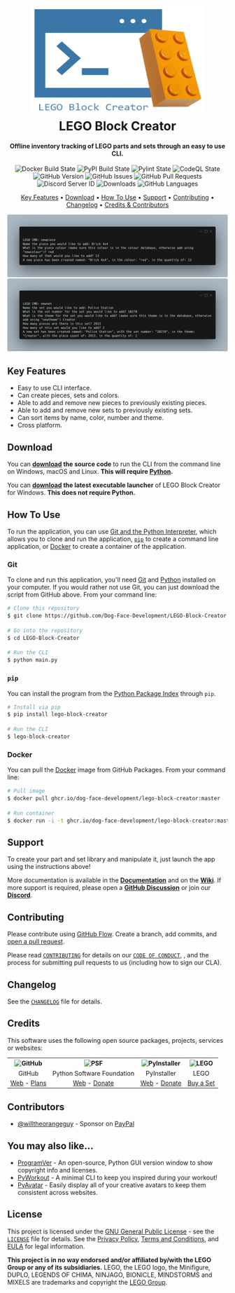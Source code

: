 <!-- Logo -->
<h1 align="center">
  <img src="https://raw.githubusercontent.com/Dog-Face-Development/LEGO-Block-Creator/master/docs/images/logo.png" height="250px" width="400px" alt="LEGO Block Creator">
  <br>
  LEGO Block Creator
  <br>
</h1>

<!-- Copy -->
<h4 align="center">Offline inventory tracking of LEGO parts and sets through an easy to use CLI.</h4>

<!-- Badges -->
<div align="center">
  <!-- Stability -->
  <img alt="Docker Build State" src="https://github.com/Dog-Face-Development/LEGO-Block-Creator/actions/workflows/docker-publish.yml/badge.svg">
  <!-- Stability -->
  <img alt="PyPI Build State" src="https://github.com/Dog-Face-Development/LEGO-Block-Creator/actions/workflows/push-to-pypi.yml/badge.svg">
  <!-- Stability -->
  <img alt="Pylint State" src="https://github.com/Dog-Face-Development/LEGO-Block-Creator/actions/workflows/pylint.yml/badge.svg">
  <!-- CodeQL -->
  <img alt="CodeQL State" src="https://github.com/Dog-Face-Development/LEGO-Block-Creator/actions/workflows/codeql-analysis.yml/badge.svg">
  <!-- Version -->
  <img alt="GitHub Version" src="https://img.shields.io/github/v/release/Dog-Face-Development/LEGO-Block-Creator?include_prereleases">
  <!-- Issues -->
  <img alt="GitHub Issues" src="https://img.shields.io/github/issues/Dog-Face-Development/LEGO-Block-Creator">
  <!-- Pull Requests -->
  <img alt="GitHub Pull Requests" src="https://img.shields.io/github/issues-pr/Dog-Face-Development/LEGO-Block-Creator">
  <!-- Discord -->
  <img alt="Discord Server ID" src="https://img.shields.io/discord/961502230521978920">
  <!-- Downloads -->
  <img alt="Downloads" src="https://img.shields.io/github/downloads/Dog-Face-Development/LEGO-Block-Creator/total">
  <!-- Language Count -->
  <img alt="GitHub Languages" src="https://img.shields.io/github/languages/count/Dog-Face-Development/LEGO-Block-Creator">
</div>

<!-- Navigation -->
<p align="center">
  <a href="#key-features">Key Features</a> •
  <a href="#download">Download</a> •
  <a href="#how-to-use">How To Use</a> •
  <a href="#support">Support</a> •
  <a href="#contributing">Contributing</a> •
  <a href="#changelog">Changelog</a> •
  <a href="#credits">Credits & Contributors</a>
</p>

<!-- Screenshot(s) -->
![screenshot](https://raw.githubusercontent.com/Dog-Face-Development/LEGO-Block-Creator/master/docs/images/newpiece.png)
![screenshot](https://raw.githubusercontent.com/Dog-Face-Development/LEGO-Block-Creator/master/docs/images/newset.png)

## Key Features

* Easy to use CLI interface.
* Can create pieces, sets and colors.
* Able to add and remove new pieces to previously existing pieces.
* Able to add and remove new sets to previously existing sets.
* Can sort items by name, color, number and theme.
* Cross platform.

## Download

You can **[download](https://github.com/Dog-Face-Development/LEGO-Block-Creator/releases/latest) the source code** to run the CLI from the command line on Windows, macOS and Linux. **This will require [Python](https://www.python.org/downloads/).**

You can **[download](https://github.com/Dog-Face-Development/LEGO-Block-Creator/releases/latest) the latest executable launcher** of LEGO Block Creator for Windows. **This does not require Python.**

## How To Use

To run the application, you can use [Git and the Python Interpreter](https://github.com/Dog-Face-Development/LEGO-Block-Creator/main/README.md#git), which allows you to clone and run the application, [`pip`](https://github.com/Dog-Face-Development/LEGO-Block-Creator/main/README.md#pip) to create a command line application, or [Docker](https://github.com/Dog-Face-DevelopmentLEGO-Block-Creator/main/README.md#docker) to create a container of the application.

### Git

To clone and run this application, you'll need [Git](https://git-scm.com/downloads) and [Python](https://www.python.org/downloads/) installed on your computer. If you would rather not use Git, you can just download the script from GitHub above. From your command line:

```bash
# Clone this repository
$ git clone https://github.com/Dog-Face-Development/LEGO-Block-Creator

# Go into the repository
$ cd LEGO-Block-Creator

# Run the CLI
$ python main.py
```

### `pip`

You can install the program from the [Python Package Index](https://pypi.org/project/LEGO-Block-Creator/) through `pip`.

```bash
# Install via pip
$ pip install lego-block-creator

# Run the CLI
$ lego-block-creator
```

### Docker

You can pull the [Docker](https://www.docker.com/) image from GitHub Packages. From your command line:

```bash
# Pull image
$ docker pull ghcr.io/dog-face-development/lego-block-creator:master

# Run container
$ docker run -i -t ghcr.io/dog-face-development/lego-block-creator:master python send.py
```
## Support

To create your part and set library and manipulate it, just launch the app using the instructions above!

More documentation is available in the **[Documentation](https://github.com/Dog-Face-Development/LEGO-Block-Creator/tree/main/docs)** and on the **[Wiki](https://github.com/Dog-Face-Development/LEGO-Block-Creator/wiki)**. If more support is required, please open a **[GitHub Discussion](https://github.com/Dog-Face-Development/LEGO-Block-Creator/discussions/new)** or join our **[Discord](https://discord.gg/hnKjsBcpBR)**.

## Contributing

Please contribute using [GitHub Flow](https://guides.github.com/introduction/flow). Create a branch, add commits, and [open a pull request](https://github.com/Dog-Face-Development/LEGO-Block-Creator/compare).

Please read [`CONTRIBUTING`](CONTRIBUTING.md) for details on our [`CODE OF CONDUCT`](CODE_OF_CONDUCT.md), , and the process for submitting pull requests to us (including how to sign our CLA).

## Changelog

See the [`CHANGELOG`](CHANGELOG.md) file for details.

## Credits

This software uses the following open source packages, projects, services or websites:

<!-- Credits Table -->
<table>
  <tr>
    <th align="center"><img src="https://applets.imgix.net/https%3A%2F%2Fassets.ifttt.com%2Fimages%2Fchannels%2F2107379463%2Ficons%2Fmonochrome_large.png?w=240&h=240&s=8a19bbc158996d098e2fb18310ba7f33" width="150" height="150" alt="GitHub"/></th>
    <th align="center"><img src="https://upload.wikimedia.org/wikipedia/commons/thumb/c/c3/Python-logo-notext.svg/182px-Python-logo-notext.svg.png" width="150" height="150" alt="PSF"/></th>
    <th align="center"><img src="https://pyinstaller.readthedocs.io/en/v4.2/_static/pyinstaller-draft1a.ico" width="150" height="150" alt="PyInstaller"/></th>
    <th align="center"><img src="https://upload.wikimedia.org/wikipedia/commons/thumb/2/24/LEGO_logo.svg/2048px-LEGO_logo.svg.png" width="150" height="150" alt="LEGO"/></th>
  </tr>
  <tr>
    <td align="center">GitHub</td>
    <td align="center">Python Software Foundation</td>
    <td align="center">PyInstaller</td>
    <td align="center">LEGO</td>
  </tr>
  <tr>
    <td align="center"><a href="https://github.com/">Web</a> - <a href="https://github.com/pricing">Plans</a></td>
    <td align="center"><a href="https://www.python.org/">Web</a> - <a href="https://psfmember.org/civicrm/contribute/transact?reset=1&id=2">Donate</a></td>
    <td align="center"><a href="https://pyinstaller.readthedocs.io/en/stable/">Web</a> - <a href="https://www.pyinstaller.org/funding.html#funding-by-individuals">Donate</a></td>
    <td align="center"><a href="https://www.lego.com/">Buy a Set</a></td>
  </tr>
</table>

## Contributors

* [@willtheorangeguy](https://github.com/willtheorangeguy) - Sponsor on [PayPal](https://paypal.me/wvdg44?country.x=CA&locale.x=en_US)

## You may also like...

* [ProgramVer](https://github.com/Dog-Face-Development/ProgramVer) - An open-source, Python GUI version window to show copyright info and licenses.
* [PyWorkout](https://github.com/Dog-Face-Development/PyWorkout) - A minimal CLI to keep you inspired during your workout!
* [PyAvatar](https://github.com/Dog-Face-Development/PyAvatar) - Easily display all of your creative avatars to keep them consistent across websites.

## License

This project is licensed under the [GNU General Public License](https://www.gnu.org/licenses/gpl-3.0.en.html) - see the [`LICENSE`](LICENSE.md) file for details. See the [Privacy Policy](https://github.com/Dog-Face-Development/LEGO-Block-Creator/blob/master/docs/legal/PRIVACY.md), [Terms and Conditions](https://github.com/Dog-Face-Development/LEGO-Block-Creator/blob/master/docs/legal/TERMS.md), and [EULA](https://github.com/Dog-Face-Development/LEGO-Block-Creator/blob/master/docs/legal/EULA.md) for legal information.

**This project is in no way endorsed and/or affiliated by/with the LEGO Group or any of its subsidiaries.** LEGO, the LEGO logo, the Minifigure, DUPLO, LEGENDS OF CHIMA, NINJAGO, BIONICLE, MINDSTORMS and MIXELS are trademarks and copyright the [LEGO Group](https://www.lego.com/en-ca/legal/).

